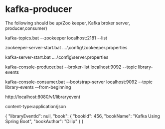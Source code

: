 # kafka-producer


The following should be up(Zoo keeper, Kafka broker server, producer,consumer)

kafka-topics.bat --zookeeper localhost:2181 --list

zookeeper-server-start.bat ..\..\config\zookeeper.properties

kafka-server-start.bat ..\..\config\server.properties


kafka-console-producer.bat --broker-list localhost:9092 --topic library-events

kafka-console-consumer.bat --bootstrap-server localhost:9092 --topic library-events --from-beginning


http://localhost:8080/v1/libraryevent

content-type:application/json

{
  "libraryEventId": null,
  "book": {
    "bookId": 456,
    "bookName": "Kafka Using Spring Boot",
    "bookAuthor": "Dilip"
  }
}
